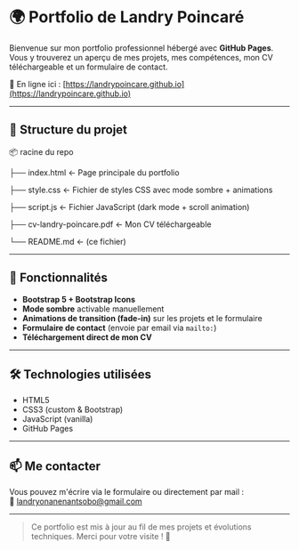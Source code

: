 # 🌍 Portfolio de Landry Poincaré

Bienvenue sur mon portfolio professionnel hébergé avec **GitHub Pages**.  
Vous y trouverez un aperçu de mes projets, mes compétences, mon CV téléchargeable et un formulaire de contact.

🔗 En ligne ici : [https://landrypoincare.github.io](https://landrypoincare.github.io)

---

## 📁 Structure du projet
📦 racine du repo

├── index.html ← Page principale du portfolio

├── style.css ← Fichier de styles CSS avec mode sombre + animations

├── script.js ← Fichier JavaScript (dark mode + scroll animation)

├── cv-landry-poincare.pdf ← Mon CV téléchargeable

└── README.md ← (ce fichier)

---

## 🎨 Fonctionnalités

- **Bootstrap 5 + Bootstrap Icons**
- **Mode sombre** activable manuellement
- **Animations de transition (fade-in)** sur les projets et le formulaire
- **Formulaire de contact** (envoie par email via `mailto:`)
- **Téléchargement direct de mon CV**

---

## 🛠️ Technologies utilisées

- HTML5
- CSS3 (custom & Bootstrap)
- JavaScript (vanilla)
- GitHub Pages

---

## 📫 Me contacter

Vous pouvez m'écrire via le formulaire ou directement par mail :  
📧 landryonanenantsobo@gmail.com

---

> Ce portfolio est mis à jour au fil de mes projets et évolutions techniques. Merci pour votre visite ! 🚀

